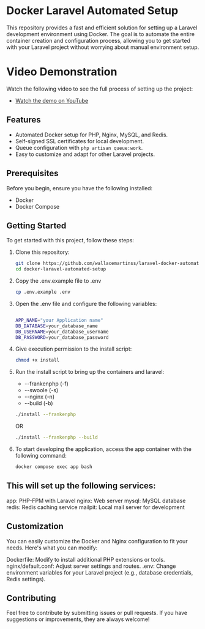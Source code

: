 # Docker Laravel Automated Setup

This repository provides a fast and efficient solution for setting up a Laravel development environment using Docker. The goal is to automate the entire container creation and configuration process, allowing you to get started with your Laravel project without worrying about manual environment setup.

# Video Demonstration

Watch the following video to see the full process of setting up the project:

- [Watch the demo on YouTube](https://www.youtube.com/watch?v=nrSqmeHyKQs)

## Features

- Automated Docker setup for PHP, Nginx, MySQL, and Redis.
- Self-signed SSL certificates for local development.
- Queue configuration with `php artisan queue:work`.
- Easy to customize and adapt for other Laravel projects.

## Prerequisites

Before you begin, ensure you have the following installed:

- Docker
- Docker Compose

## Getting Started

To get started with this project, follow these steps:

1. Clone this repository:

   ```bash
   git clone https://github.com/wallacemartinss/laravel-docker-automated-setup
   cd docker-laravel-automated-setup
   ```

2. Copy the .env.example file to .env

   ```bash
   cp .env.example .env
   ```

3. Open the .env file and configure the following variables:

   ```bash

   APP_NAME="your Application name"
   DB_DATABASE=your_database_name
   DB_USERNAME=your_database_username
   DB_PASSWORD=your_database_password

   ```

4. Give execution permission to the install script:

   ```bash
   chmod +x install
   ```

5. Run the install script to bring up the containers and laravel:
    - --frankenphp (-f)
    - --swoole (-s)
    - --nginx (-n)
    - --build (-b)
   
   ```bash
   ./install --frankenphp
   ```
    OR
   ```bash
   ./install --frankenphp --build
   ```


6. To start developing the application, access the app container with the following command:

   ```bash
   docker compose exec app bash
   ```

## This will set up the following services:

app: PHP-FPM with Laravel
nginx: Web server
mysql: MySQL database
redis: Redis caching service
mailpit: Local mail server for development

## Customization

You can easily customize the Docker and Nginx configuration to fit your needs. Here's what you can modify:

Dockerfile: Modify to install additional PHP extensions or tools.
nginx/default.conf: Adjust server settings and routes.
.env: Change environment variables for your Laravel project (e.g., database credentials, Redis settings).

## Contributing

Feel free to contribute by submitting issues or pull requests. If you have suggestions or improvements, they are always welcome!

